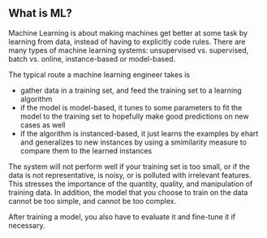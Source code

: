 ## What is ML?
Machine Learning is about making machines get better at some task by learning from data, instead of having to explicitly code rules. There are many types of machine learning systems: unsupervised vs. supervised, batch vs. online, instance-based or model-based.

The typical route a machine learning engineer takes is
- gather data in a training set, and feed the training set to a learning algorithm
- if the model is model-based, it tunes to some parameters to fit the model to the training set to hopefully make good predictions on new cases as well
- if the algorithm is instanced-based, it just learns the examples by ehart and generalizes to new instances by using a smimilarity measure to compare them to the learned instances

The system will not perform well if your training set is too small, or if the data is not representative, is noisy, or is polluted with irrelevant features. This stresses the importance of the quantity, quality, and manipulation of training data. In addition, the model that you choose to train on the data cannot be too simple, and cannot be too complex.

After training a model, you also have to evaluate it and fine-tune it if necessary.
